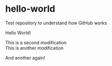 # hello-world
Test repository to understand how GitHub works

Hello World!

This is a second modification <br/>
This is another modification

And another again!